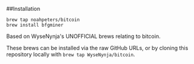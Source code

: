 ##Installation

```
brew tap noahpeters/bitcoin
brew install bfgminer
```

Based on WyseNynja's UNOFFICIAL brews relating to bitcoin.

These brews can be installed via the raw GitHub URLs, or by cloning this
repository locally with `brew tap WyseNynja/bitcoin`.
